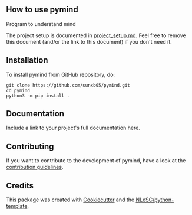 ## How to use pymind

Program to understand mind

The project setup is documented in [project_setup.md](project_setup.md). Feel free to remove this document (and/or the link to this document) if you don't need it.

## Installation

To install pymind from GitHub repository, do:

```console
git clone https://github.com/sunxb05/pymind.git
cd pymind
python3 -m pip install .
```

## Documentation

Include a link to your project's full documentation here.

## Contributing

If you want to contribute to the development of pymind,
have a look at the [contribution guidelines](CONTRIBUTING.md).

## Credits

This package was created with [Cookiecutter](https://github.com/audreyr/cookiecutter) and the [NLeSC/python-template](https://github.com/NLeSC/python-template).
